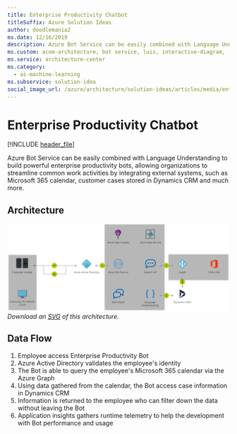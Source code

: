 ```yaml
---
title: Enterprise Productivity Chatbot
titleSuffix: Azure Solution Ideas
author: doodlemania2
ms.date: 12/16/2019
description: Azure Bot Service can be easily combined with Language Understanding to build powerful enterprise productivity bots, allowing organizations to streamline common work activities by integrating external systems, such as Microsoft 365 calendar, customer cases stored in Dynamics CRM and much more.
ms.custom: acom-architecture, bot service, luis, interactive-diagram, 'https://azure.microsoft.com/solutions/architecture/enterprise-productivity-chatbot/'
ms.service: architecture-center
ms.category:
  - ai-machine-learning
ms.subservice: solution-idea
social_image_url: /azure/architecture/solution-ideas/articles/media/enterprise-productivity-chatbot.png
---
```


# Enterprise Productivity Chatbot

[!INCLUDE [header_file](../../../includes/sol-idea-header.md)]

Azure Bot Service can be easily combined with Language Understanding to build powerful enterprise productivity bots, allowing organizations to streamline common work activities by integrating external systems, such as Microsoft 365 calendar, customer cases stored in Dynamics CRM and much more.

## Architecture

![Architecture Diagram](../media/enterprise-productivity-chatbot.png)
*Download an [SVG](../media/enterprise-productivity-chatbot.svg) of this architecture.*

## Data Flow

1. Employee access Enterprise Productivity Bot
1. Azure Active Directory validates the employee's identity
1. The Bot is able to query the employee's Microsoft 365 calendar via the Azure Graph
1. Using data gathered from the calendar, the Bot access case information in Dynamics CRM
1. Information is returned to the employee who can filter down the data without leaving the Bot
1. Application insights gathers runtime telemetry to help the development with Bot performance and usage
